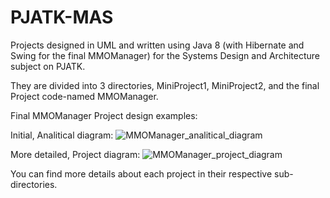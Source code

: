 # PJATK-MAS
Projects designed in UML and written using Java 8 (with Hibernate and Swing for the final MMOManager) for the Systems Design and Architecture subject on PJATK.

They are divided into 3 directories, MiniProject1, MiniProject2, and the final Project code-named MMOManager.

Final MMOManager Project design examples:

Initial, Analitical diagram:
![MMOManager_analitical_diagram](https://github.com/user-attachments/assets/9610a246-da35-484e-8f80-ffca9c088d75)

More detailed, Project diagram:
![MMOManager_project_diagram](https://github.com/user-attachments/assets/411643ab-775f-4108-b7cf-24bf511e1880)

You can find more details about each project in their respective sub-directories.
